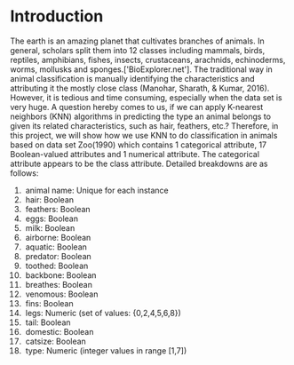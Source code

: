 # Introduction      

The earth is an amazing planet that cultivates branches of animals. In general, scholars split them into 12 classes including mammals, birds, reptiles, amphibians, fishes, insects, crustaceans, arachnids, echinoderms, worms, mollusks and sponges.['BioExplorer.net']. The traditional way in animal classification is manually identifying the characteristics and attributing it the mostly close class (Manohar, Sharath, & Kumar, 2016). However, it is tedious and time consuming, especially when the data set is very huge. A question hereby comes to us, if we can apply K-nearest neighbors (KNN) algorithms in predicting the type an animal belongs to given its related characteristics, such as hair, feathers, etc.? Therefore, in this project, we will show how we use KNN to do classification in animals based on data set Zoo(1990) which contains 1 categorical attribute, 17 Boolean-valued attributes and 1 numerical attribute. The categorical attribute appears to be the class attribute. Detailed breakdowns are as follows:  

1. ​          animal name: Unique for each instance        
2. ​          hair: Boolean        
3. ​          feathers: Boolean        
4. ​          eggs: Boolean        
5. ​          milk: Boolean        
6. ​          airborne: Boolean        
7. ​          aquatic: Boolean        
8. ​          predator: Boolean        
9. ​          toothed: Boolean        
10. ​          backbone: Boolean        
11. ​          breathes: Boolean        
12. ​          venomous: Boolean        
13. ​          fins: Boolean        
14. ​          legs: Numeric (set of values: {0,2,4,5,6,8})        
15. ​          tail: Boolean        
16. ​          domestic: Boolean        
17. ​          catsize: Boolean        
18. ​          type: Numeric (integer values in range [1,7])        
